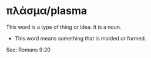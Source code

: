 # πλάσμα/plasma
This word is a type of thing or idea. It is a noun.

* This word means something that is molded or formed.

See: Romans 9:20
